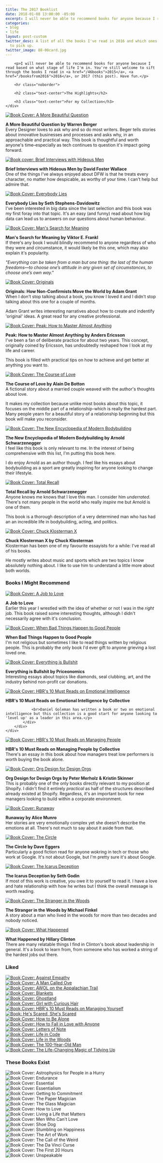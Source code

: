```yaml
---
title: The 2017 Booklist
date: 2018-01-08 13:00:00 -05:00
excerpt: I will never be able to recommend books for anyone because I read based on what stage of life I'm in...
categories:
- blog
- life
layout: post-custom
twitter_desc: A list of all the books I've read in 2016 and which ones you may want
  to pick up.
twitter_image: 88-00card.jpg
---
```


<div class="grid grid--full">
    <div class="grid__item push--one--one-tenth one--eight-tenths push--three--two-tenths three--six-tenths">

        <p>I will never be able to recommend books for anyone because I read based on what stage of life I'm in. You're still welcome to sift through the books I read in <a href="/46books">2015</a>, <a href="/booksfrom2016">2016</a>, or 2017 (this post). Have fun.</p>

        <hr class="noborder">

        <h2 class="text-center">The Highlights</h2>

        <h3 class="text-center">For my Collection</h3>
    </div>
</div>

<div class="grid">
    <div class="grid__item two--one-half">
        <div class="grid">
            <div class="grid__item one-quarter two--one-half push--two--one-quarter">
                <a rel="nofollow" href="http://amzn.to/2hS7EMj" class="book-cover"><img src="/img/post/88-amorebeautiful.jpg" alt="Book Cover: A More Beautiful Question" /></a>
            </div>
            <div class="grid__item three-quarters two--one-whole">
                <p><b>A More Beautiful Question by Warren Berger</b>
                <br>Every Designer loves to ask why and so do most writers. Beger tells stories about innovative businesses and processes and asks why, in an approachable and practical way. This book is thoughtful and worth anyone's time–especially as tech continues to question it's impact going forward.</p>
            </div>
        </div>
    </div>
    <div class="grid__item two--one-half">
        <div class="grid">
            <div class="grid__item one-quarter two--one-half push--two--one-quarter">
                <a rel="nofollow" href="http://amzn.to/2zpCrY4" class="book-cover"><img src="/img/post/88-briefinterviews.jpg" alt="Book cover: Brief Interviews with Hideous Men" /></a>
            </div>
            <div class="grid__item three-quarters two--one-whole">
                <p><b>Brief Interviews with Hideous Men by David Foster Wallace</b>
                <br>One of the things I've always enjoyed about DFW is that he treats every character, no matter how despicable, as worthy of your time. I can't help but admire that.</p>
            </div>
        </div>
    </div>
</div>

<div class="grid">
    <div class="grid__item two--one-half">
        <div class="grid">
            <div class="grid__item one-quarter two--one-half push--two--one-quarter">
                <a rel="nofollow" href="http://amzn.to/2BozI2z" class="book-cover" ><img src="/img/post/88-everybodylies.jpg" alt="Book Cover: Everybody Lies" /></a>
            </div>
            <div class="grid__item three-quarters two--one-whole">
                <p><b>Everybody Lies by Seth Stephens-Davidowitz</b>
                <br>I've been interested in big data since the last selection and this book was my first foray into that topic. It's an easy (and funny) read about how big data can lead us to answers on our questions about human behaviour.</p>
            </div>
        </div>
    </div>
    <div class="grid__item two--one-half">
        <div class="grid">
            <div class="grid__item one-quarter two--one-half push--two--one-quarter">
                <a rel="nofollow" href="http://amzn.to/2i4oJ9v" class="book-cover"><img src="/img/post/88-manssearch.jpg" alt="Book Cover: Man's Search for Meaning" /></a>
            </div>
            <div class="grid__item three-quarters two--one-whole">
                <p><b>Man's Search for Meaning by Viktor E. Frankl</b>
                <br>If there's any book I would blindly recommend to anyone regardless of who they were and circumstance, it would likely be this one, which may also explain it's popularity.</p>
                <p><em>"Everything can be taken from a man but one thing: the last of the human freedoms—to choose one’s attitude in any given set of circumstances, to choose one’s own way."</em></p>
            </div>
        </div>
    </div>
</div>

<div class="grid">
    <div class="grid__item two--one-half">
        <div class="grid">
            <div class="grid__item one-quarter two--one-half push--two--one-quarter">
                <a rel="nofollow" href="http://amzn.to/2hTWAOM" class="book-cover" ><img src="/img/post/88-originals.jpg" alt="Book Cover: Originals" /></a>
            </div>
            <div class="grid__item three-quarters two--one-whole">
                <p><b>Originals: How Non-Confirmists Move the World by Adam Grant</b>
                <br>When I don't stop talking about a book, you know I loved it and I didn't stop talking about this one for a couple of months.</p>
                <p>Adam Grant writes interesting narratives about how to create and indentify 'original' ideas. A great read for any creative professional.</p>
            </div>
        </div>
    </div>
    <div class="grid__item two--one-half">
        <div class="grid">
            <div class="grid__item one-quarter two--one-half push--two--one-quarter">
                <a rel="nofollow" href="http://amzn.to/2zEee4o" class="book-cover"><img src="/img/post/88-peak.jpg" alt="Book Cover: Peak: How to Master Almost Anything" /></a>
            </div>
            <div class="grid__item three-quarters two--one-whole">
                <p><b>Peak: How to Master Almost Anything by Anders Ericsson</b>
                <br>I've been a fan of deliberate practice for about two years. This concept, originally coined by Ericsson, has undoubtedly reshaped how I look at my life and career.</p>
                <p>This book is filled with practical tips on how to achieve and get better at anything you want to.</p>
            </div>
        </div>
    </div>
</div>

<div class="grid">
    <div class="grid__item two--one-half">
        <div class="grid">
            <div class="grid__item one-quarter two--one-half push--two--one-quarter">
                <a rel="nofollow" href="http://amzn.to/2zC5QlH" class="book-cover" ><img src="/img/post/88-thecourseoflove.jpg" alt="Book Cover: The Course of Love" /></a>
            </div>
            <div class="grid__item three-quarters two--one-whole">
                <p><b>The Course of Love by Alain De Botton</b>
                <br>A fictional story about a married couple weaved with the author's thoughts about love.</p>
                <p>It makes my collection because unlike most books about this topic, it focuses on the middle part of a relationship-which is really the hardest part. Many people yearn for a beautiful story of a relationship beginning but this book will make you reconsider.</p>
            </div>
        </div>
    </div>
    <div class="grid__item two--one-half">
        <div class="grid">
            <div class="grid__item one-quarter two--one-half push--two--one-quarter">
                <a rel="nofollow" href="http://amzn.to/2A72QNo" class="book-cover"><img src="/img/post/88-thenewencyclopedia.jpg" alt="Book Cover: The New Encyclopedia of Modern Bodybuilding" /></a>
            </div>
            <div class="grid__item three-quarters two--one-whole">
                <p><b>The New Encyclopedia of Modern Bodybuilding by Arnold Schwarzenegger</b>
                <br>I feel like this book is only relevant to me. In the interest of being comprehensive with this list, I'm putting this book here.</p>
                <p>I do enjoy Arnold as an author though. I feel like his essays about bodybuilding as a sport are greatly inspiring for anyone looking to change their lifestyle.</p>
            </div>
        </div>
    </div>
</div>

<div class="grid">
    <div class="grid__item two--one-half">
        <div class="grid">
            <div class="grid__item one-quarter two--one-half push--two--one-quarter">
                <a rel="nofollow" href="http://amzn.to/2BlfI0p" class="book-cover" ><img src="/img/post/88-totalrecall.jpg" alt="Book Cover: Total Recall" /></a>
            </div>
            <div class="grid__item three-quarters two--one-whole">
                <p><b>Total Recall by Arnold Schwarzenegger</b>
                <br>Anyone knows me knows that I love this man. I consider him <em>underrated.</em> There's not many people in the world who really <em>inspire</em> me but Arnold is one of them.</p>
                <p>This book is a thorough description of a very determined man who has had an an incredible life in bodybuilding, acting, and politics.</p>
            </div>
        </div>
    </div>
    <div class="grid__item two--one-half">
        <div class="grid">
            <div class="grid__item one-quarter two--one-half push--two--one-quarter">
                <a rel="nofollow" href="http://amzn.to/2A6CKdi" class="book-cover"><img src="/img/post/88-x.jpg" alt="Book Cover: Chuck Klosterman X" /></a>
            </div>
            <div class="grid__item three-quarters two--one-whole">
                <p><b>Chuck Klosterman X by Chuck Klosterman</b>
                <br>Klosterman has been one of my favourite essayists for a while: I've read all of his books.</p>
                <p>He mostly writes about music and sports which are two topics I know absolutely nothing about. I like to use him to understand a little more about both worlds.</p>
            </div>
        </div>
    </div>
</div>

<h3 class="text-center">Books I Might Recommend</h3>

<div class="grid">
    <div class="grid__item one--one-half">
        <div class="grid">
            <div class="grid__item one-third">
                <a rel="nofollow" href="http://amzn.to/2A5QDbS" class="book-cover"><img src="/img/post/88-ajobtolove.jpg" alt="Book Cover: A Job to Love" /></a>
            </div>
            <div class="grid__item two-thirds">
                <p class="book-cover"><b>A Job to Love</b>
                <br/>Earlier this year I wrestled with the idea of whether or not I was in the <em>right</em> job. This book raised some interesting thoughts, although I didn't necessarily agree with it's conclusion.</p>
            </div>
        </div>
    </div>
    <div class="grid__item one--one-half">
        <div class="grid">
            <div class="grid__item one-third">
                <a rel="nofollow" href="http://amzn.to/2AaLqxe" class="book-cover"><img src="/img/post/88-badthings.jpg" alt="Book Cover: When Bad Things Happen to Good People" /></a>
            </div>
            <div class="grid__item two-thirds">
                <p class="book-cover"><b>When Bad Things Happen to Good People</b>
                <br>I'm not religious but sometimes I like to read things written by religious people. This is probably the only book I'd ever gift to anyone grieving a lost loved one.</p>
            </div>
        </div>
    </div>
</div>

<div class="grid">
    <div class="grid__item one--one-half">
        <div class="grid">
            <div class="grid__item one-third">
                <a rel="nofollow" href="http://amzn.to/2k2RHr7" class="book-cover"><img src="/img/post/88-everythingisbullshit.jpg" alt="Book Cover: Everything is Bullshit" /></a>
            </div>
            <div class="grid__item two-thirds">
                <p class="book-cover"><b>Everything is Bullshit by Priceonomics</b>
                <br/>Interesting essays about topics like diamonds, seal clubbing, art, and the industry behind non-profit car donations.</p>
            </div>
        </div>
    </div>
    <div class="grid__item one--one-half">
        <div class="grid">
            <div class="grid__item one-third">
               <a rel="nofollow" href="http://amzn.to/2A6e2dw" class="book-cover"><img src="/img/post/88-hbremotionalintelligence.jpg" alt="Book Cover: HBR's 10 Must Reads on Emotional Intelligence" /></a>
            </div>
            <div class="grid__item two-thirds">
                <p class="book-cover"><b>HBR's 10 Must Reads on Emotional Intelligence by Collective</b>

                <br>Daniel Goleman has written a book or two on emotional intelligence but this collection is a good start for anyone looking to 'level up' as a leader in this area.</p>
            </div>
        </div>
    </div>
</div>

<div class="grid">
    <div class="grid__item one--one-half">
        <div class="grid">
            <div class="grid__item one-third">
                <a rel="nofollow" href="http://amzn.to/2zDNTU5" class="book-cover"><img src="/img/post/88-hbrmanagingpeople.jpg" alt="Book Cover: HBR's 10 Must Reads on Managing People" /></a>
            </div>
            <div class="grid__item two-thirds">
                <p class="book-cover"><b>HBR's 10 Must Reads on Managing People by Collective</b>
                <br/>There's an essay in this book about how managers treat low performers is worth buying the book alone.</p>
            </div>
        </div>
    </div>
    <div class="grid__item one--one-half">
        <div class="grid">
            <div class="grid__item one-third">
                <a rel="nofollow" href="http://amzn.to/2zp5lHI" class="book-cover"><img src="/img/post/88-orgdesignfordesignorgs.jpg" alt="Book Cover: Org Design for Design Orgs" /></a>
            </div>
            <div class="grid__item two-thirds">
                <p class="book-cover"><b>Org Design for Design Orgs by Peter Merholz & Kristin Skinner</b>
                <br>This is probably one of the only books directly relevant to my position at Shopify. I didn't find it entirely <em>practical</em> as half of the structures described already existed at Shopify. Regardless, it's an important book for new managers looking to build within a corporate environment.</p>
            </div>
        </div>
    </div>
</div>

<div class="grid">
    <div class="grid__item one--one-half">
        <div class="grid">
            <div class="grid__item one-third">
                <a rel="nofollow" href="http://amzn.to/2BmTsn1" class="book-cover"><img src="/img/post/88-runaway.jpg" alt="Book Cover: Runaway" /></a>
            </div>
            <div class="grid__item two-thirds">
                <p class="book-cover"><b>Runaway by Alice Munro</b>
                <br/>Her stories are very emotionally complex yet she doesn't describe the emotions at all. There's not much to say about it aside from that.</p>
            </div>
        </div>
    </div>
    <div class="grid__item one--one-half">
        <div class="grid">
            <div class="grid__item one-third">
                <a rel="nofollow" href="http://amzn.to/2i6sTgY" class="book-cover"><img src="/img/post/88-thecircle.jpg" alt="Book Cover: The Circle" /></a>
            </div>
            <div class="grid__item two-thirds">
                <p class="book-cover"><b>The Circle by Dave Eggers</b>
                <br>Particularly a good fiction read for anyone wokring in tech or those who work at Google. It's not about Google, but I'm pretty sure it's about Google.</p>
            </div>
        </div>
    </div>
</div>

<div class="grid">
    <div class="grid__item one--one-half">
        <div class="grid">
            <div class="grid__item one-third">
                <a rel="nofollow" href="http://amzn.to/2iR9sGd" class="book-cover"><img src="/img/post/88-theicarusdeception.jpg" alt="Book Cover: The Icarus Deception" /></a>
            </div>
            <div class="grid__item two-thirds">
                <p class="book-cover"><b>The Icarus Deception by Seth Godin</b>
                <br>If most of this work is creative, you owe it to yourself to read it. I have a love and hate relationship with how he writes but I think the overall message is worth reading.</p>
            </div>
        </div>
    </div>
    <div class="grid__item one--one-half">
        <div class="grid">
            <div class="grid__item one-third">
                <a rel="nofollow" href="http://amzn.to/2hUwFGM" class="book-cover"><img src="/img/post/88-thestrangerinthewoods.jpg" alt="Book Cover: The Stranger in the Woods" /></a>
            </div>
            <div class="grid__item two-thirds">
                <p class="book-cover"><b>The Stranger in the Woods by Michael Finkel</b>
                <br>A story about a man who lived in the woods for more than two decades and nobody noticed.</p>
            </div>
        </div>
    </div>
</div>

<div class="grid">
    <div class="grid__item one--one-half">
        <div class="grid">
            <div class="grid__item one-third">
                <a rel="nofollow" href="http://amzn.to/2A6IK6h" class="book-cover"><img src="/img/post/88-whathappened.jpg" alt="Book Cover: What Happened" /></a>
            </div>
            <div class="grid__item two-thirds">
                <p class="book-cover"><b>What Happened by Hillary Clinton</b>
                <br>There are many relatable things I find in Clinton's book about leadership in general. It's a book to learn from, from someone who has worked a string of the hardest jobs out there.</p>
            </div>
        </div>
    </div>
</div>

<div class="grid grid--full">
    <h3 class="text-center">Liked</h3>
</div>

<div class="grid">
    <div class="grid__item one-sixth one--one-eighth">
        <a rel="nofollow" href="http://amzn.to/2zna1hl" class="book-cover"><img src="/img/post/88-againstempathy.jpg" alt="Book Cover: Against Empathy" /></a>
    </div>
    <div class="grid__item one-sixth one--one-eighth">
        <a rel="nofollow" href="http://amzn.to/2Aec74t" class="book-cover"><img src="/img/post/88-amancalledove.jpg" alt="Book Cover: A Man Called Ove" /></a>
    </div>
    <div class="grid__item one-sixth one--one-eighth">
        <a rel="nofollow" href="http://amzn.to/2A95CSV" class="book-cover"><img src="/img/post/88-awol.jpg" alt="Book Cover: AWOL on the Appalachian Trail" /></a>
    </div>
    <div class="grid__item one-sixth one--one-eighth">
        <a rel="nofollow" href="http://amzn.to/2zpD0kH" class="book-cover"><img src="/img/post/88-blankets.jpg" alt="Book Cover: Blankets" /></a>
    </div>
    <div class="grid__item one-sixth one--one-eighth">
        <a rel="nofollow" href="http://amzn.to/2zmxNd7" class="book-cover"><img src="/img/post/88-ghostland.jpg" alt="Book Cover: Ghostland" /></a>
    </div>
    <div class="grid__item one-sixth one--one-eighth">
        <a rel="nofollow" href="http://amzn.to/2hRSdDT" class="book-cover"><img src="/img/post/88-girlwithcurioushair.jpg" alt="Book Cover: Girl with Curious Hair" /></a>
    </div>
    <div class="grid__item one-sixth one--one-eighth">
        <a rel="nofollow" href="http://amzn.to/2hTVouM" class="book-cover"><img src="/img/post/88-hbrmanagingyourself.jpg" alt="Book Cover: HBR's 10 Must Reads on Managing Yourself" /></a>
    </div>
    <div class="grid__item one-sixth one--one-eighth">
        <a rel="nofollow" href="http://amzn.to/2zE1xX4" class="book-cover"><img src="/img/post/88-hesscared.jpg" alt="Book: He's Scared, She's Scared" /></a>
    </div>
    <div class="grid__item one-sixth one--one-eighth">
        <a rel="nofollow" href="http://amzn.to/2hRynsk" class="book-cover"><img src="/img/post/88-howtobealone.jpg" alt="Book Cover: How to Be Alone" /></a>
    </div>
    <div class="grid__item one-sixth one--one-eighth">
        <a rel="nofollow" href="http://amzn.to/2hQuZhn" class="book-cover"><img src="/img/post/88-howtofallinlove.jpg" alt="Book Cover: How to Fall in Love with Anyone" /></a>
    </div>
    <div class="grid__item one-sixth one--one-eighth">
        <a rel="nofollow" href="http://amzn.to/2i73NyP" class="book-cover"><img src="/img/post/88-lettersofnote.jpg" alt="Book Cover: Letters of Note" /></a>
    </div>
    <div class="grid__item one-sixth one--one-eighth">
        <a rel="nofollow" href="http://amzn.to/2iSp64m" class="book-cover"><img src="/img/post/88-lifeincode.jpg" alt="Book Cover: Life in Code" /></a>
    </div>
    <div class="grid__item one-sixth one--one-eighth">
        <a rel="nofollow" href="http://amzn.to/2A8fZpI" class="book-cover"><img src="/img/post/88-lifeinthewoods.jpg" alt="Book Cover: Life in the Woods" /></a>
    </div>
    <div class="grid__item one-sixth one--one-eighth">
        <a rel="nofollow" href="http://amzn.to/2hSRiTO" class="book-cover"><img src="/img/post/88-the100yearold.jpg" alt="Book Cover: The 100-Year-Old Man" /></a>
    </div>
    <div class="grid__item one-sixth one--one-eighth">
        <a rel="nofollow" href="http://amzn.to/2iRcXMJ" class="book-cover"><img src="/img/post/88-thelifechanging.jpg" alt="Book Cover: The Life-Changing Magic of Tidying Up" /></a>
    </div>
</div>

<div class="grid grid--full">
    <h3 class="text-center">These Books Exist</h3>
</div>

<div class="grid">
    <div class="grid__item one-tenth">
        <img src="/img/post/88-astrophysics.jpg" alt="Book Cover: Astrophysics for People in a Hurry" />
    </div>
    <div class="grid__item one-tenth">
        <img src="/img/post/88-endurance.jpg" alt="Book Cover: Endurance" />
    </div>
    <div class="grid__item one-tenth">
        <img src="/img/post/88-essential.jpg" alt="Book Cover: Essential" />
    </div>
    <div class="grid__item one-tenth">
        <img src="/img/post/88-essentialism.jpg" alt="Book Cover: Essentialism" />
    </div>
    <div class="grid__item one-tenth">
        <img src="/img/post/88-gettingtocommitment.jpg" alt="Book Cover: Getting to Commitment" />
    </div>
    <div class="grid__item one-tenth">
        <img src="/img/post/88-papermagician.jpg" alt="Book Cover: The Paper Magician" />
    </div>
    <div class="grid__item one-tenth">
        <img src="/img/post/88-glassmagician.jpg" alt="Book Cover: The Glass Magician" />
    </div>
    <div class="grid__item one-tenth">
        <img src="/img/post/88-howtolove.jpg" alt="Book Cover: How to Love" />
    </div>
    <div class="grid__item one-tenth">
        <img src="/img/post/88-livingalife.jpg" alt="Book Cover: Living a Life that Matters" />
    </div>
    <div class="grid__item one-tenth">
        <img src="/img/post/88-menwhocantlove.jpg" alt="Book Cover: Men Who Can't Love" />
    </div>
    <div class="grid__item one-tenth">
        <img src="/img/post/88-shoedog.jpg" alt="Book Cover: Shoe Dog" />
    </div>
    <div class="grid__item one-tenth">
        <img src="/img/post/88-stumblingonhappiness.jpg" alt="Book Cover: Stumbling on Happiness" />
    </div>
    <div class="grid__item one-tenth">
        <img src="/img/post/88-theartofwork.jpg" alt="Book Cover: The Art of Work" />
    </div>
    <div class="grid__item one-tenth">
        <img src="/img/post/88-thecalloftheweird.jpg" alt="Book Cover: The Call of the Weird" />
    </div>
    <div class="grid__item one-tenth">
        <img src="/img/post/88-thedavincicurse.jpg" alt="Book Cover: The Da Vinci Curse" />
    </div>
    <div class="grid__item one-tenth">
        <img src="/img/post/88-thefirst20.jpg" alt="Book Cover: The First 20 Hours" />
    </div>
    <div class="grid__item one-tenth">
        <img src="/img/post/88-unspeakable.jpg" alt="Book Cover: Unspeakable" />
    </div>
</div>